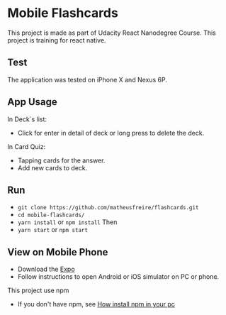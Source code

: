 # Mobile Flashcards
This project is made as part of Udacity React Nanodegree Course. This project is training for react native.
## Test

The application was tested on iPhone X and Nexus 6P.

## App Usage

In Deck`s list:

* Click for enter in detail of deck or long press to delete the deck.

In Card Quiz:
* Tapping cards for the answer.
* Add new cards to deck.

## Run

* `git clone https://github.com/matheusfreire/flashcards.git` 
* `cd mobile-flashcards/`
* `yarn install` or `npm install`
Then
* `yarn start` or `npm start`

## View on Mobile Phone
* Download the [Expo]() 
* Follow instructions to open Android or iOS simulator on PC or phone.

This project use npm
* If you don't have npm, see [How install npm in your pc](https://expo.io)